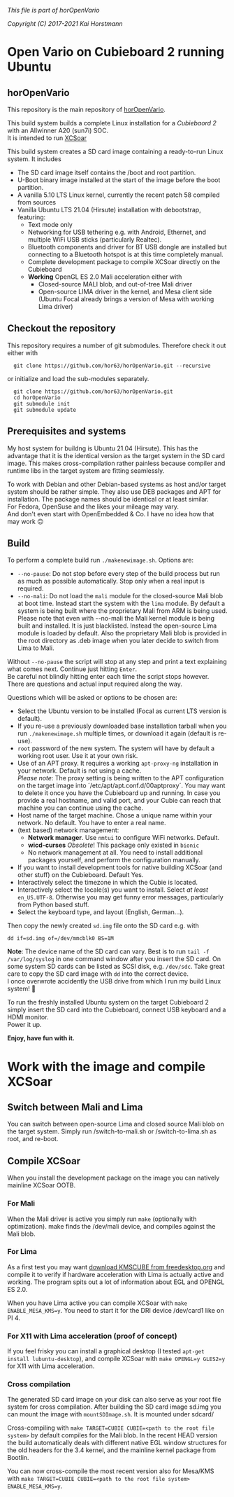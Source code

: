 *This file is part of horOpenVario*

*Copyright (C) 2017-2021  Kai Horstmann*

# Open Vario on Cubieboard 2 running Ubuntu
## horOpenVario

This repository is the main repository of [horOpenVario](https://github.com/hor63/horOpenVario.git).

This build system builds a complete Linux installation for a *Cubiebaord 2* with an Allwinner A20 (sun7i) SOC.   
It is intended to run [XCSoar](https://xcsoar.org)

This build system creates a SD card image containing a ready-to-run Linux system.
It includes
- The SD card image itself contains the /boot and root partition. 
- U-Boot binary image installed at the start of the image before the boot partition.
- A vanilla 5.10 LTS Linux kernel, currently the recent patch 58 compiled from sources
- Vanilla Ubuntu LTS 21.04 (Hirsute) installation with debootstrap, featuring:
  - Text mode only
  - Networking for USB tethering e.g. with Android, Ethernet, and multiple WiFi USB sticks (particularly Realtec).
  - Bluetooth components and driver for BT USB dongle are installed but connecting to a Bluetooth hotspot is at this time completely manual.
  - Complete development package to compile XCSoar directly on the Cubieboard
  - **Working** OpenGL ES 2.0 Mali acceleration either with
    -  Closed-source MALI blob, and out-of-tree Mali driver
    -  Open-source LIMA driver in the kernel, and Mesa client side (Ubuntu Focal already brings a version of Mesa with working Lima driver)


## Checkout the repository

This repository requires a number of git submodules.
Therefore check it out either with
```
  git clone https://github.com/hor63/horOpenVario.git --recursive
```
or initialize and load the sub-modules separately.
```
  git clone https://github.com/hor63/horOpenVario.git
  cd horOpenVario
  git submodule init
  git submodule update
```

## Prerequisites and systems

My host system for buildng is Ubuntu 21.04 (Hirsute). This has the advantage that it is the identical version as the target system in the SD card image.
This makes cross-compilation rather painless because compiler and runtime libs in the target system are fitting seamlessly.

To work with Debian and other Debian-based systems as host and/or target system should be rather simple. They also use DEB packages and APT for installation.
The package names should be identical or at least similar.   
For Fedora, OpenSuse and the likes your mileage may vary.   
And don't even start with OpenEmbedded & Co. I have no idea how that may work :upside_down_face:

## Build

To perform a complete build run `./makenewimage.sh`.
Options are:
- `--no-pause`: Do not stop before every step of the build process but run as much as possible automatically. Stop only when a real input is required.
- `--no-mali`: Do not load the `mali` module for the closed-source Mali blob at boot time. Instead start the system with the `lima` module. By default a system is being built where the proprietary Mali from ARM is being used.   
  Please note that even with --no-mali the Mali kernel module is being built and installed. It is just blacklisted. Instead the open-source Lima module is loaded by default.
  Also the proprietary Mali blob is provided in the root directory as .deb image when you later decide to switch from Lima to Mali.

Without `--no-pause` the script will stop at any step and print a text explaining what comes next. Continue just hitting `Enter`.  
Be careful not blindly hitting enter each time the script stops however. There are questions and actual input required along the way.  

Questions which will be asked or options to be chosen are:
- Select the Ubuntu version to be installed (Focal as current LTS version is default).
- If you re-use a previously downloaded base installation tarball when you run `./makenewimage.sh` multiple times, or download it again (default is re-use).
- `root` password of the new system. The system will have by default a working root user. Use it at your own risk.
- Use of an APT proxy. It requires a working `apt-proxy-ng` installation in your network. Default is not using a cache.  
  *Please note*: The proxy setting is being written to the APT configuration on the target image into ´/etc/apt/apt.conf.d/00aptproxy´. You may want to delete it once you have the Cubieboard up and running. In case you provide a real hostname, and valid port, and your Cubie can reach that machine you can continue using the cache.
- Host name of the target machine. Chose a unique name within your network. No default. You have to enter a real name.
- (text based) network management:
  - **Network manager**. Use `nmtui` to configure WiFi networks. Default.
  - **wicd-curses** *Obsolete*! This package only existed in `bionic`
  - No network management at all. You need to install additional packages yourself, and perform the configuration manually.
- If you want to install development tools for native building XCSoar (and other stuff) on the Cubieboard. Default Yes.
- Interactively select the timezone in which the Cubie is located.
- Interactively select the locale(s) you want to install. Select *at least* `en_US.UTF-8`. Otherwise you may get funny error messages, particularly from Python based stuff.
- Select the keyboard type, and layout (English, German...).

Then copy the newly created `sd.img` file onto the SD card e.g. with 
```
dd if=sd.img of=/dev/mmcblk0 BS=1M
```
**Note**: The device name of the SD card can vary. Best is to run `tail -f /var/log/syslog` in one command window after you insert the SD card.
On some system SD cards can be listed as SCSI disk, e.g. `/dev/sdc`. Take great care to copy the SD card image with `dd` into the correct device.  
I once overwrote accidently the USB drive from which I run my build Linux system! :facepalm:

To run the freshly installed Ubuntu system on the target Cubieboard 2 simply insert the SD card into the Cubieboard, connect USB keyboard and a HDMI monitor.  
Power it up.

**Enjoy, have fun with it.**

# Work with the image and compile XCSoar

## Switch between Mali and Lima

You can switch between open-source Lima and closed source Mali blob on the target system. Simply run /switch-to-mali.sh or /switch-to-lima.sh as root, and re-boot.

## Compile XCSoar
When you install the development package on the image you can natively mainline XCSoar OOTB.

### For Mali
When the Mali driver is active you simply run `make` (optionally with optimization). make finds the /dev/mali device, and compiles against the Mali blob.

### For Lima
As a first test you may want [download KMSCUBE from freedesktop.org](https://gitlab.freedesktop.org/mesa/kmscube.git) and compile it to verify if hardware acceleration with Lima is actually active and working. The program spits out a lot of information about EGL and OPENGL ES 2.0.

When you have Lima active you can compile XCSoar with `make ENABLE_MESA_KMS=y`.
You need to start it for the DRI device /dev/card1 like on PI 4.

### For X11 with Lima acceleration (proof of concept)
If you feel frisky you can install a graphical desktop (I tested `apt-get install lubuntu-desktop`), and compile XCSoar with `make OPENGL=y GLES2=y` for X11 with Lima acceleration.

### Cross compilation

The generated SD card image on your disk can also serve as your root file system for cross compilation. 
After building the SD card image sd.img you can mount the image with `mountSDImage.sh`. It is mounted under sdcard/

Cross-compiling with `make TARGET=CUBIE CUBIE=<path to the root file system>` by default compiles for the Mali blob. In the recent HEAD version the build automatically deals with different native EGL window structures for the old headers for the 3.4 kernel, and the mainline kernel package from Bootlin.

You can now cross-compile the most recent version also for Mesa/KMS with `make TARGET=CUBIE CUBIE=<path to the root file system> ENABLE_MESA_KMS=y`.
